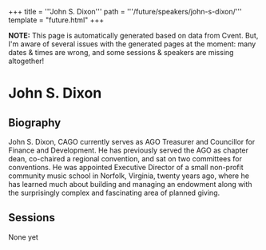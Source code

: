 +++
title = '''John S. Dixon'''
path = '''/future/speakers/john-s-dixon/'''
template = "future.html"
+++

<p class="todo">
<strong>NOTE:</strong> This page is automatically generated based on data from Cvent.
But, I'm aware of several issues with the generated pages at the moment:
many dates & times are wrong, and some sessions & speakers are missing altogether!
</p>

<h1>John S. Dixon</h1>
<h2>Biography</h2>
<p>John S. Dixon, CAGO currently serves as AGO Treasurer and Councillor for Finance and Development. He has previously served the AGO as chapter dean, co-chaired a regional convention, and sat on two committees for conventions. He was appointed Executive Director of a small non-profit community music school in Norfolk, Virginia, twenty years ago, where he has learned much about building and managing an endowment along with the surprisingly complex and fascinating area of planned giving.</p>
<h2>Sessions</h2>
<p>None yet</p>

